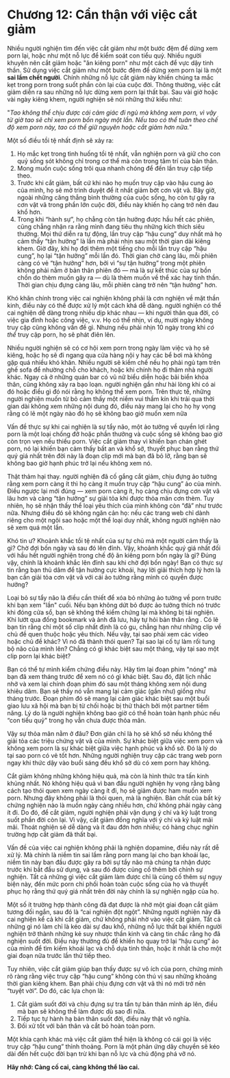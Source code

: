 # Chương 12: Cẩn thận với việc cắt giảm

Nhiều người nghiện tìm đến việc cắt giảm như một bước đệm để dừng xem porn lại, hoặc như một nỗ lực để kiểm soát con tiểu quỷ. Nhiều người khuyên nên cắt giảm hoặc "ăn kiêng porn" như một cách để vực dậy tinh thần. Sử dụng việc cắt giảm như một bước đệm để dừng xem porn lại là một **sai lầm chết người**. Chính những nỗ lực cắt giảm này khiến chúng ta mắc kẹt trong porn trong suốt phần còn lại của cuộc đời. Thông thường, việc cắt giảm diễn ra sau những nỗ lực dừng xem porn lại thất bại. Sau vài giờ hoặc vài ngày kiêng khem, người nghiện sẽ nói những thứ kiểu như:

"*Tao không thể chịu được cái cảm giác đi ngủ mà không xem porn, vì vậy từ giờ tao sẽ chỉ xem porn bốn ngày một lần. Nếu tao có thể tuân theo chế độ xem porn này, tao có thể giữ nguyên hoặc cắt giảm hơn nữa.*"

Một số điều tồi tệ nhất định sẽ xảy ra:

1.  Họ mắc kẹt trong tình huống tồi tệ nhất, vẫn nghiện porn và giữ cho con quỷ sống sót không chỉ trong cơ thể mà còn trong tâm trí của bản thân.
2.  Mong muốn cuộc sống trôi qua nhanh chóng để đến lần truy cập tiếp theo.
3.  Trước khi cắt giảm, bất cứ khi nào họ muốn truy cập vào hậu cung ảo của mình, họ sẽ mở trình duyệt để ít nhất giảm bớt cơn vật vã. Bây giờ, ngoài những căng thẳng bình thường của cuộc sống, họ còn tự gây ra cơn vật vã trong phần lớn cuộc đời, điều này khiến họ càng trở nên đau khổ hơn.
4. Trong khi “hành sự”, họ chẳng còn tận hưởng được hầu hết các phiên, cũng chẳng nhận ra rằng mình đang tiêu thụ những kích thích siêu thường. Mọi thứ diễn ra tự động, lần truy cập “hậu cung” duy nhất mà họ cảm thấy “tận hưởng” là lần mà phải nhịn sau một thời gian dài kiêng khem. Giờ đây, khi họ đợi thêm một tiếng cho mỗi lần truy cập “hậu cung”, họ lại “tận hưởng” mỗi lần đó. Thời gian chờ càng lâu, mỗi phiên càng có vẻ “tận hưởng” hơn, bởi vì “sự tận hưởng” trong một phiên không phải nằm ở bản thân phiên đó — mà là sự kết thúc của sự bồn chồn do thèm muốn gây ra — dù là thèm muốn về thể xác hay tinh thần. Thời gian chịu đựng càng lâu, mỗi phiên càng trở nên “tận hưởng” hơn.

Khó khăn chính trong việc cai nghiện không phải là cơn nghiện về mặt thần kinh, điều này có thể được xử lý một cách khá dễ dàng. người nghiện có thể cai nghiện dễ dàng trong nhiều dịp khác nhau — khi người thân qua đời, có việc gia đình hoặc công việc, v.v. Họ có thể nhịn, ví dụ, mười ngày không truy cập cũng không vấn đề gì. Nhưng nếu phải nhịn 10 ngày trong khi *có thể* truy cập porn, họ sẽ phát điên lên.

Nhiều người nghiện sẽ có cơ hội xem porn trong ngày làm việc và họ sẽ kiêng, hoặc họ sẽ đi ngang qua cửa hàng nội y hay các bể bơi mà không gặp quá nhiều khó khăn. Nhiều người sẽ kiềm chế nếu họ phải ngủ tạm trên ghế sofa để nhường chỗ cho khách, hoặc khi chính họ đi thăm nhà người khác. Ngay cả ở những quán bar có vũ nữ biểu diễn hoặc bãi biển khỏa thân, cũng không xảy ra bạo loạn. người nghiện gần như hài lòng khi có ai đó hoặc điều gì đó nói rằng họ không thể xem porn. Trên thực tế, những người nghiện muốn từ bỏ cảm thấy một niềm vui thầm kín khi trải qua thời gian dài không xem những nội dung đó, điều này mang lại cho họ hy vọng rằng có lẽ một ngày nào đó họ sẽ không bao giờ muốn xem nữa

Vấn đề thực sự khi cai nghiện là sự tẩy não, một ảo tưởng về quyền lợi rằng porn là một loại chống đỡ hoặc phần thưởng và cuộc sống sẽ không bao giờ còn trọn vẹn nếu thiếu porn. Việc cắt giảm thay vì khiến bạn chán ghét porn, nó lại khiến bạn cảm thấy bất an và khổ sở, thuyết phục bạn rằng thứ quý giá nhất trên đời này là đoạn clip mới mà bạn đã bỏ lỡ, rằng bạn sẽ không bao giờ hạnh phúc trở lại nếu không xem nó.

Thật thảm hại thay. người nghiện đã cố gắng cắt giảm, chịu đựng ảo tưởng rằng xem porn càng ít thì họ càng ít muốn truy cập “hậu cung” ảo của mình. Điều ngược lại mới đúng — xem porn càng ít, họ càng chịu đựng cơn vật vã lâu hơn và càng “tận hưởng” sự giải tỏa khi được thỏa mãn cơn thèm. Tuy nhiên, họ sẽ nhận thấy thể loại yêu thích của mình không còn “đã” như trước nữa. Nhưng điều đó sẽ không ngăn cản họ: nếu các trang web chỉ dành riêng cho một ngôi sao hoặc một thể loại duy nhất, không người nghiện nào sẽ xem quá một lần.

Khó tin ư? Khoảnh khắc tồi tệ nhất của sự tự chủ mà một người cảm thấy là gì? Chờ đợi bốn ngày và sau đó lên đỉnh. Vậy, khoảnh khắc quý giá nhất đối với hầu hết người nghiện trong chế độ ăn kiêng porn bốn ngày là gì? Đúng vậy, chính là khoảnh khắc lên đỉnh sau khi chờ đợi bốn ngày! Bạn có thực sự tin rằng bạn thủ dâm để tận hưởng cực khoái, hay lời giải thích hợp lý hơn là bạn cần giải tỏa cơn vật vã với cái ảo tưởng rằng mình có quyền được hưởng?

Loại bỏ sự tẩy não là điều cần thiết để xóa bỏ những ảo tưởng về porn trước khi bạn xem "lần" cuối. Nếu bạn không dứt bỏ được ảo tưởng thích nó trước khi đóng cửa sổ, bạn sẽ không thể kiểm chứng lại mà không bị tái nghiện. Khi lướt qua đống bookmark và ảnh đã lưu, hãy tự hỏi bản thân rằng . Có lẽ bạn tin rằng chỉ một số clip nhất định là có gu, chẳng hạn như những clip về chủ đề quen thuộc hoặc yêu thích. Nếu vậy, tại sao phải xem các video hoặc chủ đề khác? Vì nó đã thành thói quen? Tại sao lại cố tự làm rối tung bộ não của mình lên? Chẳng có gì khác biệt sau một tháng, vậy tại sao một clip porn lại khác biệt?

Bạn có thể tự mình kiểm chứng điều này. Hãy tìm lại đoạn phim "nóng" mà bạn đã xem tháng trước để xem nó có gì khác biệt. Sau đó, đặt lịch nhắc nhở và xem lại chính đoạn phim đó sau một tháng không xem nội dung khiêu dâm. Bạn sẽ thấy nó vẫn mang lại cảm giác (gần như) giống như tháng trước. Đoạn phim đó sẽ mang lại cảm giác khác biệt sau một buổi giao lưu xã hội mà bạn bị từ chối hoặc bị thử thách bởi một partner tiềm năng. Lý do là người nghiện không bao giờ có thể hoàn toàn hạnh phúc nếu “con tiểu quỷ" trong họ vẫn chưa được thỏa mãn.

Vậy sự thỏa mãn nằm ở đâu? Đơn giản chỉ là họ sẽ khổ sở nếu không thể giải tỏa các triệu chứng vật vã của mình. Sự khác biệt giữa việc xem porn và không xem porn là sự khác biệt giữa việc hạnh phúc và khổ sở. Đó là lý do tại sao porn có vẻ tốt hơn. Những người nghiện truy cập các trang web porn ngay khi thức dậy vào buổi sáng đều khổ sở dù có xem porn hay không.

Cắt giảm không những không hiệu quả, mà còn là hình thức tra tấn kinh khủng nhất. Nó không hiệu quả vì ban đầu người nghiện hy vọng rằng bằng cách tạo thói quen xem ngày càng ít đi, họ sẽ giảm được ham muốn xem porn. Nhưng đây không phải là thói quen, mà là nghiện. Bản chất của bất kỳ chứng nghiện nào là muốn ngày càng nhiều hơn, chứ không phải ngày càng ít đi. Do đó, để cắt giảm, người nghiện phải vận dụng ý chí và kỷ luật trong suốt phần đời còn lại. Vì vậy, cắt giảm đồng nghĩa với ý chí và kỷ luật mãi mãi. Thoát nghiện sẽ dễ dàng và ít đau đớn hơn nhiều; có hàng chục nghìn trường hợp cắt giảm đã thất bại.

Vấn đề của việc cai nghiện không phải là nghiện dopamine, điều này rất dễ xử lý. Mà chính là niềm tin sai lầm rằng porn mang lại cho bạn khoái lạc, niềm tin này ban đầu được gây ra bởi sự tẩy não mà chúng ta nhận được trước khi bắt đầu sử dụng, và sau đó được củng cố thêm bởi chính sự nghiện. Tất cả những gì việc cắt giảm làm được chỉ là củng cố thêm sự ngụy biện này, đến mức porn chi phối hoàn toàn cuộc sống của họ và thuyết phục họ rằng thứ quý giá nhất trên đời này chính là sự nghiện ngập của họ.

Một số ít trường hợp thành công đã đạt được là nhờ một giai đoạn cắt giảm tương đối ngắn, sau đó là “cai nghiện đột ngột”. Những người nghiện này đã cai nghiện kể cả khi cắt giảm, chứ không phải nhờ vào việc cắt giảm. Tất cả những gì nó làm chỉ là kéo dài sự đau khổ, những nỗ lực thất bại khiến người nghiện trở thành những kẻ suy nhược thần kinh và càng tin chắc rằng họ đã nghiện suốt đời. Điều này thường đủ để khiến họ quay trở lại “hậu cung” ảo của mình để tìm kiếm khoái lạc và chỗ dựa tinh thần, hoặc ít nhất là cho một giai đoạn nữa trước lần thử tiếp theo.

Tuy nhiên, việc cắt giảm giúp bạn thấy được sự vô ích của porn, chứng minh rõ ràng rằng việc truy cập “hậu cung” không còn thú vị sau những khoảng thời gian kiêng khem. Bạn phải chịu đựng cơn vật vã thì nó mới trở nên “tuyệt vời”. Do đó, các lựa chọn là:

1. Cắt giảm suốt đời và chịu đựng sự tra tấn tự bản thân mình áp lên, điều mà bạn sẽ không thể làm được dù sao đi nữa.
2. Tiếp tục tự hành hạ bản thân suốt đời, điều này thật vô nghĩa.
3. Đối xử tốt với bản thân và cắt bỏ hoàn toàn porn.

Một khía cạnh khác mà việc cắt giảm thể hiện là không có cái gọi là việc truy cập “hậu cung” thỉnh thoảng. Porn là một phản ứng dây chuyền sẽ kéo dài đến hết cuộc đời bạn trừ khi bạn nỗ lực và chủ động phá vỡ nó.

**Hãy nhớ: Càng cố cai, càng không thể lào cai.**
